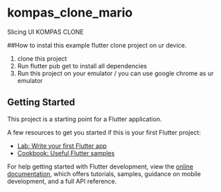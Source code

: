 # kompas_clone_mario

Slicing UI KOMPAS CLONE

##How to instal this example flutter clone project on ur device.

1. clone this project
2. Run flutter pub get to install all dependencies 
3. Run this project on your emulator / you can use google chrome as ur emulator

## Getting Started

This project is a starting point for a Flutter application.

A few resources to get you started if this is your first Flutter project:

- [Lab: Write your first Flutter app](https://docs.flutter.dev/get-started/codelab)
- [Cookbook: Useful Flutter samples](https://docs.flutter.dev/cookbook)

For help getting started with Flutter development, view the
[online documentation](https://docs.flutter.dev/), which offers tutorials,
samples, guidance on mobile development, and a full API reference.
